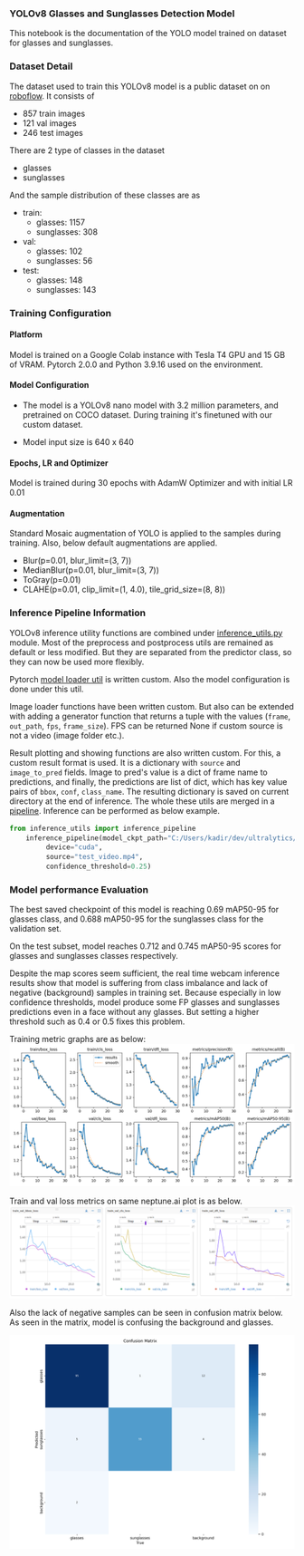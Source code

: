 ### **YOLOv8 Glasses and Sunglasses Detection Model**
This notebook is the documentation of the YOLO model trained on dataset for glasses and sunglasses.

### **Dataset Detail**
The dataset used to train this YOLOv8 model is a public dataset on  on [roboflow](https://universe.roboflow.com/it-3pwlf/glasses-detection-cqd8m). It consists of

- 857 train images
- 121 val images
- 246 test images

There are 2 type of classes in the dataset
- glasses
- sunglasses

And the sample distribution of these classes are as
- train:
    - glasses: 1157
    - sunglasses: 308
- val:
    - glasses: 102
    - sunglasses: 56
- test:
    - glasses: 148
    - sunglasses: 143


### **Training Configuration**

#### **Platform**

Model is trained on a Google Colab instance with Tesla T4 GPU and 15 GB of VRAM. Pytorch 2.0.0 and Python 3.9.16 used on the environment. 

#### **Model Configuration**
- The model is a YOLOv8 nano model with 3.2 million parameters, and pretrained on COCO dataset. During training it's finetuned with our custom dataset.

- Model input size is 640 x 640
#### **Epochs, LR and Optimizer**
Model is trained during 30 epochs with AdamW Optimizer and with initial LR 0.01
#### **Augmentation**
Standard Mosaic augmentation of YOLO is applied to the samples during training. Also, below default augmentations are applied.

- Blur(p=0.01, blur_limit=(3, 7))
- MedianBlur(p=0.01, blur_limit=(3, 7))
- ToGray(p=0.01)
- CLAHE(p=0.01, clip_limit=(1, 4.0), tile_grid_size=(8, 8))


### **Inference Pipeline Information**
YOLOv8 inference utility functions are combined under [inference_utils.py](inference_utils.py) module. Most of the preprocess and postprocess utils are remained as default or less modified. But they are separated from the predictor class, so they can now be used more flexibly.

Pytorch [model loader util](inference_utils.py#L21) is written custom. Also the model configuration is done under this util.

Image loader functions have been written custom. But also can be extended with adding a generator function that returns a tuple with the values  (`frame`, `out_path`, `fps`, `frame_size`).  FPS can be returned None if custom source is not a video (image folder etc.).

Result plotting and showing functions are also written custom. For this, a custom result format is used. It is a dictionary with `source` and `image_to_pred` fields. Image to pred's value is a dict of frame name to predictions, and finally, the predictions are list of dict, which has key value pairs of `bbox`, `conf`, `class_name`. The resulting dictionary is saved on current directory at the end of inference. The whole these utils are merged in a [pipeline](inference_utils.py#L234).
Inference can be performed as below example.
```python
from inference_utils import inference_pipeline
    inference_pipeline(model_ckpt_path="C:/Users/kadir/dev/ultralytics/yolov8-glasses-sunglasses.pt",
         device="cuda",
         source="test_video.mp4",
         confidence_threshold=0.25)
```

### **Model performance Evaluation**

The best saved checkpoint of this model is reaching 0.69 mAP50-95 for glasses class, and 0.688 mAP50-95 for the sunglasses class for the validation set. 

On the test subset, model reaches  0.712 and 0.745 mAP50-95 scores for glasses and sunglasses classes respectively. 

Despite the map scores seem sufficient, the real time webcam inference results show that model is suffering from class imbalance and lack of negative (background) samples in training set. Because especially in low confidence thresholds, model produce some FP glasses and sunglasses predictions even in a face without any glasses. But setting a higher threshold such as 0.4 or 0.5 fixes this problem.

Training metric graphs are as below:
![training metrics](image.png)

Train and val loss metrics on same neptune.ai plot is as below.
![loss metrics](image-2.png)

Also the lack of negative samples can be seen in confusion matrix below.
As seen in the matrix, model is confusing the background and glasses.

![Alt text](image-3.png)